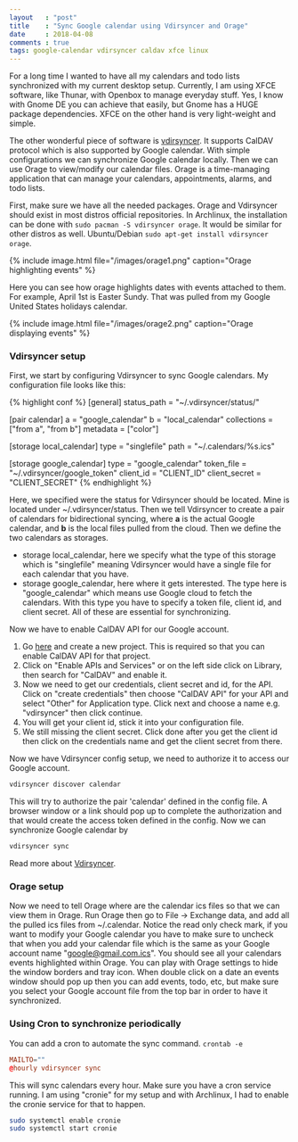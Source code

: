 ```yaml
---
layout   : "post"
title    : "Sync Google calendar using Vdirsyncer and Orage"
date     : 2018-04-08
comments : true
tags: google-calendar vdirsyncer caldav xfce linux
---
```


For a long time I wanted to have all my calendars and todo lists synchronized with my current desktop setup. Currently, I am using XFCE software, like Thunar, with Openbox to manage everyday stuff. Yes, I know with Gnome DE you can achieve that easily, but Gnome has a HUGE package dependencies. XFCE on the other hand is very light-weight and simple.

The other wonderful piece of software is [vdirsyncer](https://vdirsyncer.pimutils.org). It supports CalDAV protocol which is also supported by Google calendar. With simple configurations we can synchronize Google calendar locally. Then we can use Orage to view/modify our calendar files. Orage is a time-managing application that can manage your calendars, appointments, alarms, and todo lists.

First, make sure we have all the needed packages. Orage and Vdirsyncer should exist in most distros official repositories. In Archlinux, the installation can be done with `sudo pacman -S vdirsyncer orage`. It would be similar for other distros as well. Ubuntu/Debian `sudo apt-get install vdirsyncer orage`.

{% include image.html file="/images/orage1.png" caption="Orage highlighting events" %}

Here you can see how orage highlights dates with events attached to them. For example, April 1st is Easter Sundy. That was pulled from my Google United States holidays calendar.

{% include image.html file="/images/orage2.png" caption="Orage displaying events" %}

### Vdirsyncer setup

First, we start by configuring Vdirsyncer to sync Google calendars. My configuration file looks like this:

{% highlight conf %}
[general]
status_path = "~/.vdirsyncer/status/"

[pair calendar]
a = "google_calendar"
b = "local_calendar"
collections = ["from a", "from b"]
metadata = ["color"]

[storage local_calendar]
type = "singlefile"
path = "~/.calendars/%s.ics"

[storage google_calendar]
type = "google_calendar"
token_file = "~/.vdirsyncer/google_token"
client_id = "CLIENT_ID"
client_secret = "CLIENT_SECRET"
{% endhighlight %}

Here, we specified were the status for Vdirsyncer should be located. Mine is located under ~/.vdirsyncer/status. Then we tell Vdirsyncer to create a pair of calendars for bidirectional syncing, where **a** is the actual Google calendar, and **b** is the local files pulled from the cloud. Then we define the two calendars as storages.

* storage local_calendar, here we specify what the type of this storage which is "singlefile" meaning Vdirsyncer would have a single file for each calendar that you have.
* storage google_calendar, here where it gets interested. The type here is "google_calendar" which means use Google cloud to fetch the calendars. With this type you have to specify a token file, client id, and client secret. All of these are essential for synchronizing.

Now we have to enable CalDAV API for our Google account.

1. Go [here](https://console.developers.google.com) and create a new project. This is required so that you can enable CalDAV API for that project.
2. Click on "Enable APIs and Services" or on the left side click on Library, then search for "CalDAV" and enable it.
3. Now we need to get our credentials, client secret and id, for the API. Click on "create credentials" then choose "CalDAV API" for your API and select "Other" for Application type. Click next and choose a name e.g. "vdirsyncer" then click continue.
4. You will get your client id, stick it into your configuration file.
5. We still missing the client secret. Click done after you get the client id then click on the credentials name and get the client secret from there.

Now we have Vdirsyncer config setup, we need to authorize it to access our Google account.

```sh
vdirsyncer discover calendar
```

This will try to authorize the pair 'calendar' defined in the config file. A browser window or a link should pop up to complete the authorization and that would create the access token defined in the config.
Now we can synchronize Google calendar by

```sh
vdirsyncer sync
```
Read more about [Vdirsyncer](https://vdirsyncer.pimutils.org/en/stable/index.html).

### Orage setup

Now we need to tell Orage where are the calendar ics files so that we can view them in Orage. Run Orage then go to File -> Exchange data, and add all the pulled ics files from ~/.calendar. Notice the read only check mark, if you want to modify your Google calendar you have to make sure to uncheck that when you add your calendar file which is the same as your Google account name "google@gmail.com.ics".
You should see all your calendars events highlighted within Orage. You can play with Orage settings to hide the window borders and tray icon. When double click on a date an events window should pop up then you can add events, todo, etc, but make sure you select your Google account file from the top bar in order to have it synchronized.

### Using Cron to synchronize periodically

You can add a cron to automate the sync command. `crontab -e`

```conf
MAILTO=""
@hourly vdirsyncer sync
```

This will sync calendars every hour. Make sure you have a cron service running. I am using "cronie" for my setup and with Archlinux, I had to enable the cronie service for that to happen.

```sh
sudo systemctl enable cronie
sudo systemctl start cronie
```

